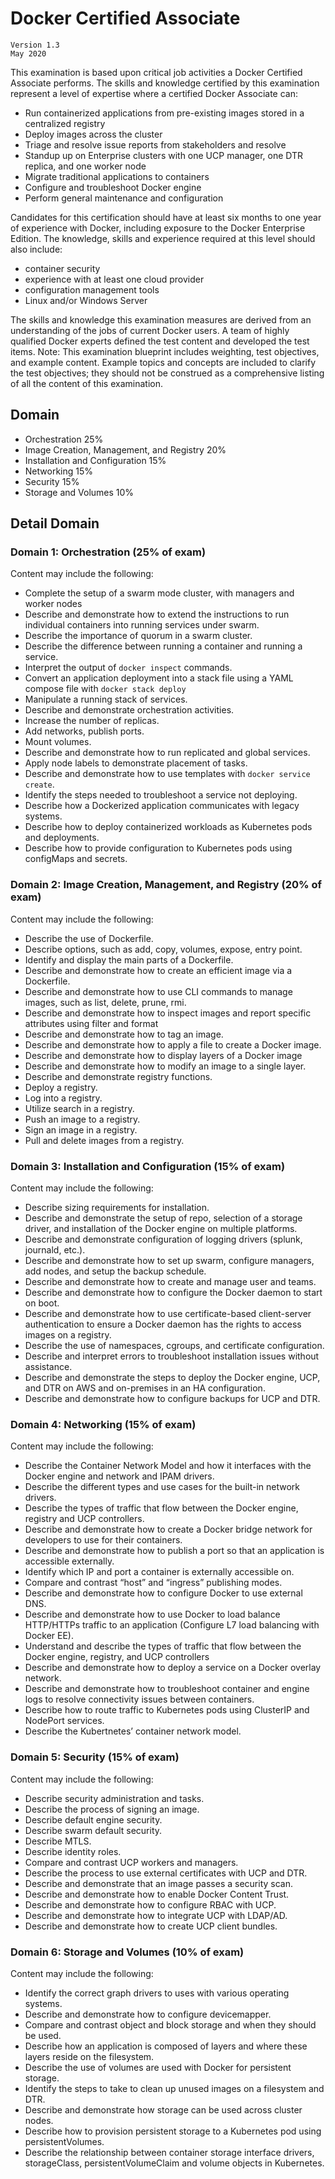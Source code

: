 # Docker Certified Associate

`Version 1.3`  
`May 2020`

This examination is based upon critical job activities a Docker Certified Associate performs. The skills and knowledge certified by this examination represent a level of expertise where a certified Docker Associate can:

- Run containerized applications from pre-existing images stored in a centralized registry
- Deploy images across the cluster
- Triage and resolve issue reports from stakeholders and resolve
- Standup up on Enterprise clusters with one UCP manager, one DTR replica, and one worker node
- Migrate traditional applications to containers
- Configure and troubleshoot Docker engine
- Perform general maintenance and configuration

Candidates for this certification should have at least six months to one year of experience with Docker, including exposure to the Docker Enterprise Edition. The knowledge, skills and experience required at this level should also include:

- container security
- experience with at least one cloud provider
- configuration management tools
- Linux and/or Windows Server

The skills and knowledge this examination measures are derived from an understanding of the jobs of current Docker users. A team of highly qualified Docker experts defined the test content and developed the test items.
Note: This examination blueprint includes weighting, test objectives, and example content. Example topics and concepts are included to clarify the test objectives; they should not be construed as a comprehensive listing of all the content of this examination.

## Domain

- Orchestration 25%
- Image Creation, Management, and Registry 20%
- Installation and Configuration 15%
- Networking 15%
- Security 15%
- Storage and Volumes 10%

## Detail Domain

### Domain 1: Orchestration (25% of exam)

Content may include the following:

- Complete the setup of a swarm mode cluster, with managers and worker nodes
- Describe and demonstrate how to extend the instructions to run individual containers into running services under swarm.
- Describe the importance of quorum in a swarm cluster.
- Describe the difference between running a container and running a service.
- Interpret the output of `docker inspect` commands.
- Convert an application deployment into a stack file using a YAML compose file with `docker stack deploy`
- Manipulate a running stack of services.
- Describe and demonstrate orchestration activities.
- Increase the number of replicas.
- Add networks, publish ports.
- Mount volumes.
- Describe and demonstrate how to run replicated and global services.
- Apply node labels to demonstrate placement of tasks.
- Describe and demonstrate how to use templates with `docker service create`.
- Identify the steps needed to troubleshoot a service not deploying.
- Describe how a Dockerized application communicates with legacy systems.
- Describe how to deploy containerized workloads as Kubernetes pods and deployments.
- Describe how to provide configuration to Kubernetes pods using configMaps and secrets.

### Domain 2: Image Creation, Management, and Registry (20% of exam)

Content may include the following:

- Describe the use of Dockerfile.
- Describe options, such as add, copy, volumes, expose, entry point.
- Identify and display the main parts of a Dockerfile.
- Describe and demonstrate how to create an efficient image via a Dockerfile.
- Describe and demonstrate how to use CLI commands to manage images, such as list, delete, prune, rmi.
- Describe and demonstrate how to inspect images and report specific attributes using filter and format
- Describe and demonstrate how to tag an image.
- Describe and demonstrate how to apply a file to create a Docker image.
- Describe and demonstrate how to display layers of a Docker image
- Describe and demonstrate how to modify an image to a single layer.
- Describe and demonstrate registry functions.
- Deploy a registry.
- Log into a registry.
- Utilize search in a registry.
- Push an image to a registry.
- Sign an image in a registry.
- Pull and delete images from a registry.

### Domain 3: Installation and Configuration (15% of exam)

Content may include the following:

- Describe sizing requirements for installation.
- Describe and demonstrate the setup of repo, selection of a storage driver, and installation of the Docker engine on multiple platforms.
- Describe and demonstrate configuration of logging drivers (splunk, journald, etc.).
- Describe and demonstrate how to set up swarm, configure managers, add nodes, and setup the backup schedule.
- Describe and demonstrate how to create and manage user and teams.
- Describe and demonstrate how to configure the Docker daemon to start on boot.
- Describe and demonstrate how to use certificate-based client-server authentication to ensure a Docker daemon has the rights to access images on a registry.
- Describe the use of namespaces, cgroups, and certificate configuration.
- Describe and interpret errors to troubleshoot installation issues without assistance.
- Describe and demonstrate the steps to deploy the Docker engine, UCP, and DTR on AWS and on-premises in an HA configuration.
- Describe and demonstrate how to configure backups for UCP and DTR.

### Domain 4: Networking (15% of exam)

Content may include the following:

- Describe the Container Network Model and how it interfaces with the Docker engine and network and IPAM drivers.
- Describe the different types and use cases for the built-in network drivers.
- Describe the types of traffic that flow between the Docker engine, registry and UCP controllers.
- Describe and demonstrate how to create a Docker bridge network for developers to use for their containers.
- Describe and demonstrate how to publish a port so that an application is accessible externally.
- Identify which IP and port a container is externally accessible on.
- Compare and contrast “host” and “ingress” publishing modes.
- Describe and demonstrate how to configure Docker to use external DNS.
- Describe and demonstrate how to use Docker to load balance HTTP/HTTPs traffic to an application (Configure L7 load balancing with Docker EE).
- Understand and describe the types of traffic that flow between the Docker engine, registry, and UCP controllers
- Describe and demonstrate how to deploy a service on a Docker overlay network.
- Describe and demonstrate how to troubleshoot container and engine logs to resolve connectivity issues between containers.
- Describe how to route traffic to Kubernetes pods using ClusterIP and NodePort services.
- Describe the Kubertnetes’ container network model.

### Domain 5: Security (15% of exam)

Content may include the following:

- Describe security administration and tasks.
- Describe the process of signing an image.
- Describe default engine security.
- Describe swarm default security.
- Describe MTLS.
- Describe identity roles.
- Compare and contrast UCP workers and managers.
- Describe the process to use external certificates with UCP and DTR.
- Describe and demonstrate that an image passes a security scan.
- Describe and demonstrate how to enable Docker Content Trust.
- Describe and demonstrate how to configure RBAC with UCP.
- Describe and demonstrate how to integrate UCP with LDAP/AD.
- Describe and demonstrate how to create UCP client bundles.

### Domain 6: Storage and Volumes (10% of exam)

Content may include the following:

- Identify the correct graph drivers to uses with various operating systems.
- Describe and demonstrate how to configure devicemapper.
- Compare and contrast object and block storage and when they should be used.
- Describe how an application is composed of layers and where these layers reside on the filesystem.
- Describe the use of volumes are used with Docker for persistent storage.
- Identify the steps to take to clean up unused images on a filesystem and DTR.
- Describe and demonstrate how storage can be used across cluster nodes.
- Describe how to provision persistent storage to a Kubernetes pod using persistentVolumes.
- Describe the relationship between container storage interface drivers, storageClass, persistentVolumeClaim and volume objects in Kubernetes.
